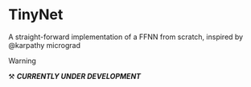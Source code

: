 # TinyNet
A straight-forward implementation of  a FFNN from scratch, inspired by @karpathy micrograd

> [!WARNING]
⚒️  ***CURRENTLY UNDER DEVELOPMENT***
